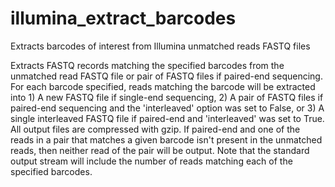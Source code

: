 # illumina_extract_barcodes
Extracts barcodes of interest from Illumina unmatched reads FASTQ files

Extracts FASTQ records matching the specified barcodes from the unmatched read FASTQ file or pair of FASTQ files if paired-end sequencing. For each barcode specified, reads matching the barcode will be extracted into 1) A new FASTQ file if single-end sequencing, 2) A pair of FASTQ files if paired-end sequencing and the 'interleaved' option was set to False, or 3) A single interleaved FASTQ file if paired-end and 'interleaved' was set to True. All output files are compressed with gzip. If paired-end and one of the reads in a pair that matches a given barcode isn't present in the unmatched reads, then neither read of the pair will be output. Note that the standard output stream will include the number of reads matching each of the specified barcodes.
